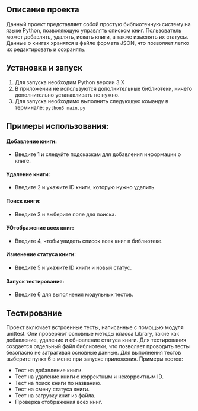 ## **Описание проекта**

Данный проект представляет собой простую библиотечную систему на языке Python, позволяющую управлять списком книг. Пользователь может добавлять, удалять, искать книги, а также изменять их статусы. Данные о книгах хранятся в файле формата JSON, что позволяет легко их редактировать и сохранять.

## **Установка и запуск**

1. Для запуска необходим Python версии 3.Х
2. В приложении не используются дополнительные библиотеки, ничего дополнительно устанавливать не нужно.
3. Для запуска необходимо выполнить следующую команду в терминале: 
      `python3 main.py`

## **Примеры использования:**
#### **Добавление книги:**
- Введите 1 и следуйте подсказкам для добавления информации о книге.

#### **Удаление книги:**
- Введите 2 и укажите ID книги, которую нужно удалить.

#### **Поиск книги:**
- Введите 3 и выберите поле для поиска.

#### **УОтображение всех книг:**
- Введите 4, чтобы увидеть список всех книг в библиотеке.

#### **Изменение статуса книги:**
- Введите 5 и укажите ID книги и новый статус.

#### **Запуск тестирования:**
- Введите 6 для выполнения модульных тестов.


## **Тестирование**

Проект включает встроенные тесты, написанные с помощью модуля unittest. 
Они проверяют основные методы класса Library, такие как добавление, удаление и обновление статуса книги. 
Для тестирования создается отдельный файл библиотеки, что позволяет проводить тесты безопасно не затрагивая основные данные.
Для выполнения тестов выберите пункт 6 в меню при запуске приложения.
Примеры тестов:
* Тест на добавление книги.
* Тест на удаление книги с корректным и некорректным ID.
* Тест на поиск книги по названию.
* Тест на смену статуса книги.
* Тест на загрузку книг из файла.
* Проверка отображения всех книг.
    